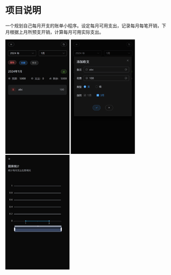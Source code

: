 # 项目说明

一个规划自己每月开支的账单小程序。设定每月可用支出，记录每月每笔开销，下月根据上月所预支开销，计算每月可用实际支出。

<img src="./docs/item1.png" style="zoom: 35%" />
<img src="./docs/item2.png" style="zoom: 35%" />
<img src="./docs/item3.png" style="zoom: 35%" />
